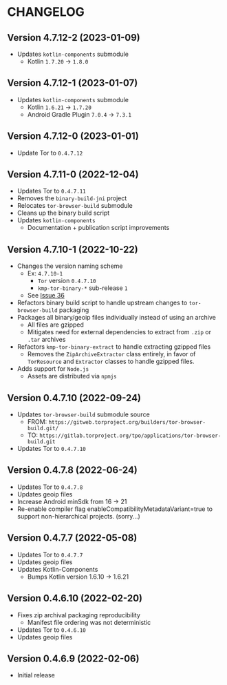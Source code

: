 # CHANGELOG

## Version 4.7.12-2 (2023-01-09)
 - Updates `kotlin-components` submodule
     - Kotlin `1.7.20` -> `1.8.0`

## Version 4.7.12-1 (2023-01-07)
 - Updates `kotlin-components` submodule
     - Kotlin `1.6.21` -> `1.7.20`
     - Android Gradle Plugin `7.0.4` -> `7.3.1`

## Version 4.7.12-0 (2023-01-01)
 - Update Tor to `0.4.7.12`

## Version 4.7.11-0 (2022-12-04)
 - Updates Tor to `0.4.7.11`
 - Removes the `binary-build-jni` project
 - Relocates `tor-browser-build` submodule
 - Cleans up the binary build script
 - Updates `kotlin-components`
     - Documentation + publication script improvements

## Version 4.7.10-1 (2022-10-22)
 - Changes the version naming scheme
     - Ex: `4.7.10-1`
         - `Tor` version `0.4.7.10`
         - `kmp-tor-binary-*` sub-release `1`
     - See [Issue 36](https://github.com/05nelsonm/kmp-tor-binary/issues/36#issuecomment-1284654389)
 - Refactors binary build script to handle upstream changes to `tor-browser-build` 
   packaging
 - Packages all binary/geoip files individually instead of using an archive
     - All files are gzipped
     - Mitigates need for external dependencies to extract from `.zip` or `.tar` archives
 - Refactors `kmp-tor-binary-extract` to handle extracting gzipped files
     - Removes the `ZipArchiveExtractor` class entirely, in favor of `TorResource` and 
       `Extractor` classes to handle gzipped files.
 - Adds support for `Node.js`
     - Assets are distributed via `npmjs`

## Version 0.4.7.10 (2022-09-24)
 - Updates `tor-browser-build` submodule source
     - FROM: `https://gitweb.torproject.org/builders/tor-browser-build.git/`
     - TO: `https://gitlab.torproject.org/tpo/applications/tor-browser-build.git`
 - Updates Tor to `0.4.7.10`

## Version 0.4.7.8 (2022-06-24)
 - Updates Tor to `0.4.7.8`
 - Updates geoip files
 - Increase Android minSdk from 16 -> 21
 - Re-enable compiler flag enableCompatibilityMetadataVariant=true to support 
   non-hierarchical projects. (sorry...)

## Version 0.4.7.7 (2022-05-08)
 - Updates Tor to `0.4.7.7`
 - Updates geoip files
 - Updates Kotlin-Components
     - Bumps Kotlin version 1.6.10 -> 1.6.21

## Version 0.4.6.10 (2022-02-20)
 - Fixes zip archival packaging reproducibility
     - Manifest file ordering was not deterministic
 - Updates Tor to `0.4.6.10`
 - Updates geoip files

## Version 0.4.6.9 (2022-02-06)
 - Initial release

